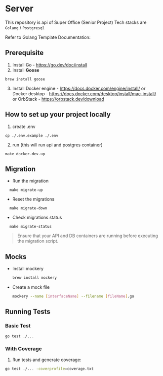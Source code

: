 # Server

This repository is api of Super Office (Senior Project)
Tech stacks are `Golang` / `Postgresql`

Refer to Golang Template Documentation:

## Prerequisite

1. Install Go - https://go.dev/doc/install
2. Install **Goose**

```
brew install goose
```

3. Install Docker engine - https://docs.docker.com/engine/install/ or Docker desktop - https://docs.docker.com/desktop/install/mac-install/ or OrbStack - https://orbstack.dev/download

## How to set up your project locally

1. create .env

```
cp ./.env.example ./.env
```

2. run (this will run api and postgres container)

```
make docker-dev-up
```

## Migration

- Run the migration

```
  make migrate-up
```

- Reset the migrations

```
  make migrate-down
```

- Check migrations status

```
  make migrate-status
```

> Ensure that your API and DB containers are running before executing the migration script.

## Mocks

- Install mockery
  ```sh
  brew install mockery
  ```
- Create a mock file
  ```sh
  mockery --name [interfaceName] --filename [fileName].go
  ```

## Running Tests

### Basic Test

```sh
go test ./...
```

### With Coverage

1. Run tests and generate coverage:

```sh
go test ./... -coverprofile=coverage.txt
```
